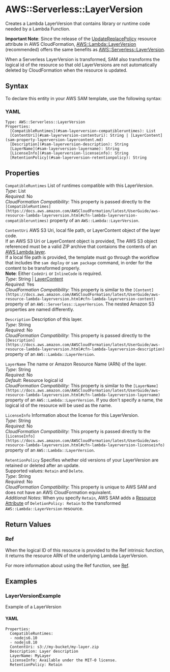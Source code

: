 # AWS::Serverless::LayerVersion<a name="sam-resource-layerversion"></a>

Creates a Lambda LayerVersion that contains library or runtime code needed by a Lambda Function\.

**Important Note**: Since the release of the [UpdateReplacePolicy](https://docs.aws.amazon.com/AWSCloudFormation/latest/UserGuide/aws-attribute-updatereplacepolicy.html) resource attribute in AWS CloudFormation, [AWS::Lambda::LayerVersion](https://docs.aws.amazon.com/AWSCloudFormation/latest/UserGuide/aws-resource-lambda-layerversion.html) \(recommended\) offers the same benefits as [AWS::Serverless::LayerVersion](#sam-resource-layerversion)\.

When a Serverless LayerVersion is transformed, SAM also transforms the logical id of the resource so that old LayerVersions are not automatically deleted by CloudFormation when the resource is updated\.

## Syntax<a name="sam-resource-layerversion-syntax"></a>

To declare this entity in your AWS SAM template, use the following syntax:

### YAML<a name="sam-resource-layerversion-syntax.yaml"></a>

```
Type: AWS::Serverless::LayerVersion
Properties:
  [CompatibleRuntimes](#sam-layerversion-compatibleruntimes): List
  [ContentUri](#sam-layerversion-contenturi): String | [LayerContent](sam-property-layerversion-layercontent.md)
  [Description](#sam-layerversion-description): String
  [LayerName](#sam-layerversion-layername): String
  [LicenseInfo](#sam-layerversion-licenseinfo): String
  [RetentionPolicy](#sam-layerversion-retentionpolicy): String
```

## Properties<a name="sam-resource-layerversion-properties"></a>

 `CompatibleRuntimes`   <a name="sam-layerversion-compatibleruntimes"></a>
List of runtimes compatible with this LayerVersion\.  
*Type*: List  
*Required*: No  
*CloudFormation Compatibility*: This property is passed directly to the `[CompatibleRuntimes](https://docs.aws.amazon.com/AWSCloudFormation/latest/UserGuide/aws-resource-lambda-layerversion.html#cfn-lambda-layerversion-compatibleruntimes)` property of an `AWS::Lambda::LayerVersion`\.

 `ContentUri`   <a name="sam-layerversion-contenturi"></a>
AWS S3 Uri, local file path, or LayerContent object of the layer code\.  
If an AWS S3 Uri or LayerContent object is provided, The AWS S3 object referenced must be a valid ZIP archive that contaions the contents of an [AWS Lambda layer](https://docs.aws.amazon.com/lambda/latest/dg/configuration-layers.html)\.  
If a local file path is provided, the template must go through the workflow that includes the `sam deploy` or `sam package` command, in order for the content to be transformed properly\.  
**Note**: Either `CodeUri` or `InlineCode` is required\.  
*Type*: String \| [LayerContent](sam-property-layerversion-layercontent.md)  
*Required*: Yes  
*CloudFormation Compatibility*: This property is similar to the `[Content](https://docs.aws.amazon.com/AWSCloudFormation/latest/UserGuide/aws-resource-lambda-layerversion.html#cfn-lambda-layerversion-content)` property of an `AWS::Serverless::LayerVersion`\. The nested Amazon S3 properties are named differently\.

 `Description`   <a name="sam-layerversion-description"></a>
Description of this layer\.  
*Type*: String  
*Required*: No  
*CloudFormation Compatibility*: This property is passed directly to the `[Description](https://docs.aws.amazon.com/AWSCloudFormation/latest/UserGuide/aws-resource-lambda-layerversion.html#cfn-lambda-layerversion-description)` property of an `AWS::Lambda::LayerVersion`\.

 `LayerName`   <a name="sam-layerversion-layername"></a>
The name or Amazon Resource Name \(ARN\) of the layer\.  
*Type*: String  
*Required*: No  
*Default*: Resource logical id  
*CloudFormation Compatibility*: This property is similar to the `[LayerName](https://docs.aws.amazon.com/AWSCloudFormation/latest/UserGuide/aws-resource-lambda-layerversion.html#cfn-lambda-layerversion-layername)` property of an `AWS::Lambda::LayerVersion`\. If you don't specify a name, the logical id of the resource will be used as the name\.

 `LicenseInfo`   <a name="sam-layerversion-licenseinfo"></a>
Information about the license for this LayerVersion\.  
*Type*: String  
*Required*: No  
*CloudFormation Compatibility*: This property is passed directly to the `[LicenseInfo](https://docs.aws.amazon.com/AWSCloudFormation/latest/UserGuide/aws-resource-lambda-layerversion.html#cfn-lambda-layerversion-licenseinfo)` property of an `AWS::Lambda::LayerVersion`\.

 `RetentionPolicy`   <a name="sam-layerversion-retentionpolicy"></a>
Specifies whether old versions of your LayerVersion are retained or deleted after an update\.  
Supported values: `Retain` and `Delete`\.  
*Type*: String  
*Required*: No  
*CloudFormation Compatibility*: This property is unique to AWS SAM and does not have an AWS CloudFormation equivalent\.  
*Additional Notes*: When you specify `Retain`, AWS SAM adds a [Resource Attribute](http://mhirayam.aka.corp.amazon.com/docs-preview/sam-gh-migration/serverless-application-model/latest/developerguide/sam-specification-resource-attributes.html) of `DeletionPolicy: Retain` to the transformed `AWS::Lambda::LayerVersion` resource\.

## Return Values<a name="sam-resource-layerversion-return-values"></a>

### Ref<a name="sam-resource-layerversion-return-values-ref"></a>

When the logical ID of this resource is provided to the Ref intrinsic function, it returns the resource ARN of the underlying Lambda LayerVersion\.

For more information about using the Ref function, see [Ref](https://docs.aws.amazon.com/AWSCloudFormation/latest/UserGuide/intrinsic-function-reference-ref.html)\. 

## Examples<a name="sam-resource-layerversion--examples"></a>

### LayerVersionExample<a name="sam-resource-layerversion--examples--layerversionexample"></a>

Example of a LayerVersion

#### YAML<a name="sam-resource-layerversion--examples--layerversionexample--yaml"></a>

```
Properties:
  CompatibleRuntimes:
  - nodejs6.10
  - nodejs8.10
  ContentUri: s3://my-bucket/my-layer.zip
  Description: Layer description
  LayerName: MyLayer
  LicenseInfo: Available under the MIT-0 license.
  RetentionPolicy: Retain
```